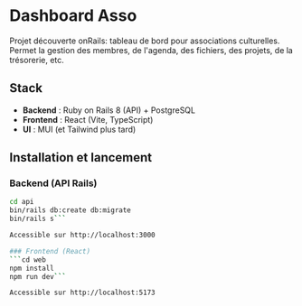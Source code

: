 # Dashboard Asso

Projet découverte onRails: tableau de bord pour associations culturelles.  
Permet la gestion des membres, de l'agenda, des fichiers, des projets, de la trésorerie, etc.

## Stack
- **Backend** : Ruby on Rails 8 (API) + PostgreSQL  
- **Frontend** : React (Vite, TypeScript)  
- **UI** : MUI (et Tailwind plus tard)

## Installation et lancement

### Backend (API Rails)
```bash
cd api
bin/rails db:create db:migrate
bin/rails s```

Accessible sur http://localhost:3000

### Frontend (React)
```cd web
npm install
npm run dev```

Accessible sur http://localhost:5173
